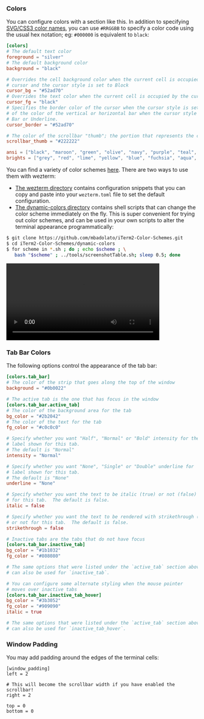 ### Colors

You can configure colors with a section like this.  In addition to specifying
[SVG/CSS3 color names](https://docs.rs/palette/0.4.1/palette/named/index.html#constants),
you can use `#RRGGBB` to specify a color code using the
usual hex notation; eg: `#000000` is equivalent to `black`:

```toml
[colors]
# The default text color
foreground = "silver"
# The default background color
background = "black"

# Overrides the cell background color when the current cell is occupied by the
# cursor and the cursor style is set to Block
cursor_bg = "#52ad70"
# Overrides the text color when the current cell is occupied by the cursor
cursor_fg = "black"
# Specifies the border color of the cursor when the cursor style is set to Block,
# of the color of the vertical or horizontal bar when the cursor style is set to
# Bar or Underline.
cursor_border = "#52ad70"

# The color of the scrollbar "thumb"; the portion that represents the current viewport
scrollbar_thumb = "#222222"

ansi = ["black", "maroon", "green", "olive", "navy", "purple", "teal", "silver"]
brights = ["grey", "red", "lime", "yellow", "blue", "fuchsia", "aqua", "white"]
```

You can find a variety of color schemes [here](https://github.com/mbadolato/iTerm2-Color-Schemes).
There are two ways to use them with wezterm:

* [The wezterm directory](https://github.com/mbadolato/iTerm2-Color-Schemes/tree/master/wezterm) contains
  configuration snippets that you can copy and paste into your `wezterm.toml` file
  to set the default configuration.
* [The dynamic-colors directory](https://github.com/mbadolato/iTerm2-Color-Schemes/tree/master/dynamic-colors)
  contains shell scripts that can change the color scheme immediately on the fly.
  This is super convenient for trying out color schemes, and can be used in
  your own scripts to alter the terminal appearance programmatically:

```bash
$ git clone https://github.com/mbadolato/iTerm2-Color-Schemes.git
$ cd iTerm2-Color-Schemes/dynamic-colors
$ for scheme in *.sh ; do ; echo $scheme ; \
   bash "$scheme" ; ../tools/screenshotTable.sh; sleep 0.5; done
```

  <video width="80%" controls src="screenshots/wezterm-dynamic-colors.mp4" loop></video>

### Tab Bar Colors

The following options control the appearance of the tab bar:

```toml
[colors.tab_bar]
# The color of the strip that goes along the top of the window
background = "#0b0022"

# The active tab is the one that has focus in the window
[colors.tab_bar.active_tab]
# The color of the background area for the tab
bg_color = "#2b2042"
# The color of the text for the tab
fg_color = "#c0c0c0"

# Specify whether you want "Half", "Normal" or "Bold" intensity for the
# label shown for this tab.
# The default is "Normal"
intensity = "Normal"

# Specify whether you want "None", "Single" or "Double" underline for
# label shown for this tab.
# The default is "None"
underline = "None"

# Specify whether you want the text to be italic (true) or not (false)
# for this tab.  The default is false.
italic = false

# Specify whether you want the text to be rendered with strikethrough (true)
# or not for this tab.  The default is false.
strikethrough = false

# Inactive tabs are the tabs that do not have focus
[colors.tab_bar.inactive_tab]
bg_color = "#1b1032"
fg_color = "#808080"

# The same options that were listed under the `active_tab` section above
# can also be used for `inactive_tab`.

# You can configure some alternate styling when the mouse pointer
# moves over inactive tabs
[colors.tab_bar.inactive_tab_hover]
bg_color = "#3b3052"
fg_color = "#909090"
italic = true

# The same options that were listed under the `active_tab` section above
# can also be used for `inactive_tab_hover`.
```


### Window Padding

You may add padding around the edges of the terminal cells:

```
[window_padding]
left = 2

# This will become the scrollbar width if you have enabled the scrollbar!
right = 2

top = 0
bottom = 0
```

